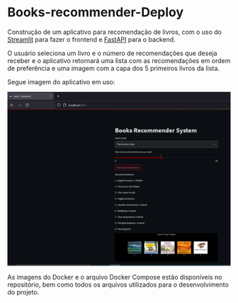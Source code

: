 # Books-recommender-Deploy

Construção de um aplicativo para recomendação de livros, com o uso do [Streamlit](https://streamlit.io/) para fazer o frontend e [FastAPI](https://fastapi.tiangolo.com/) para o backend.

O usuário seleciona um livro e o número de recomendações que deseja receber e o aplicativo retornará uma lista com as recomendações em ordem de preferência e uma imagem com a capa dos 5 primeiros livros da lista.

Segue imagem do aplicativo em uso: 

![alt text](https://github.com/LuccaFurtado/images/blob/main/books%20recommendations%20sytem.png)

As imagens do Docker e o arquivo Docker Compose estão disponíveis no repositório, bem como todos os arquivos utilizados para o desenvolvimento do projeto.


